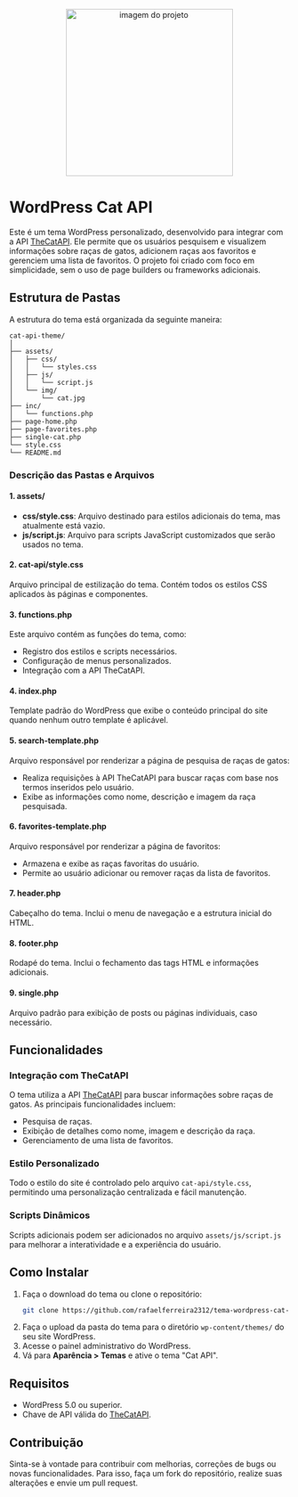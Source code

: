 <p align="center">
  <img src="screeenshot.png" alt="imagem do projeto" width="300">
</p>

# WordPress Cat API

Este é um tema WordPress personalizado, desenvolvido para integrar com a API [TheCatAPI](https://thecatapi.com). Ele permite que os usuários pesquisem e visualizem informações sobre raças de gatos, adicionem raças aos favoritos e gerenciem uma lista de favoritos. O projeto foi criado com foco em simplicidade, sem o uso de page builders ou frameworks adicionais.

## Estrutura de Pastas

A estrutura do tema está organizada da seguinte maneira:

```
cat-api-theme/
│
├── assets/
│   ├── css/
│   │   └── styles.css
│   ├── js/
│   │   └── script.js
│   └── img/
│       └── cat.jpg
├── inc/
│   └── functions.php
├── page-home.php
├── page-favorites.php
├── single-cat.php
└── style.css
└── README.md
```

### Descrição das Pastas e Arquivos

#### 1. **assets/**
- **css/style.css**: Arquivo destinado para estilos adicionais do tema, mas atualmente está vazio.
- **js/script.js**: Arquivo para scripts JavaScript customizados que serão usados no tema.

#### 2. **cat-api/style.css**
Arquivo principal de estilização do tema. Contém todos os estilos CSS aplicados às páginas e componentes.

#### 3. **functions.php**
Este arquivo contém as funções do tema, como:
- Registro dos estilos e scripts necessários.
- Configuração de menus personalizados.
- Integração com a API TheCatAPI.

#### 4. **index.php**
Template padrão do WordPress que exibe o conteúdo principal do site quando nenhum outro template é aplicável.

#### 5. **search-template.php**
Arquivo responsável por renderizar a página de pesquisa de raças de gatos:
- Realiza requisições à API TheCatAPI para buscar raças com base nos termos inseridos pelo usuário.
- Exibe as informações como nome, descrição e imagem da raça pesquisada.

#### 6. **favorites-template.php**
Arquivo responsável por renderizar a página de favoritos:
- Armazena e exibe as raças favoritas do usuário.
- Permite ao usuário adicionar ou remover raças da lista de favoritos.

#### 7. **header.php**
Cabeçalho do tema. Inclui o menu de navegação e a estrutura inicial do HTML.

#### 8. **footer.php**
Rodapé do tema. Inclui o fechamento das tags HTML e informações adicionais.

#### 9. **single.php**
Arquivo padrão para exibição de posts ou páginas individuais, caso necessário.

## Funcionalidades

### Integração com TheCatAPI
O tema utiliza a API [TheCatAPI](https://thecatapi.com) para buscar informações sobre raças de gatos. As principais funcionalidades incluem:
- Pesquisa de raças.
- Exibição de detalhes como nome, imagem e descrição da raça.
- Gerenciamento de uma lista de favoritos.

### Estilo Personalizado
Todo o estilo do site é controlado pelo arquivo `cat-api/style.css`, permitindo uma personalização centralizada e fácil manutenção.

### Scripts Dinâmicos
Scripts adicionais podem ser adicionados no arquivo `assets/js/script.js` para melhorar a interatividade e a experiência do usuário.

## Como Instalar

1. Faça o download do tema ou clone o repositório:
   ```bash
   git clone https://github.com/rafaelferreira2312/tema-wordpress-cat-api
   ```
2. Faça o upload da pasta do tema para o diretório `wp-content/themes/` do seu site WordPress.
3. Acesse o painel administrativo do WordPress.
4. Vá para **Aparência > Temas** e ative o tema "Cat API".

## Requisitos

- WordPress 5.0 ou superior.
- Chave de API válida do [TheCatAPI](https://thecatapi.com).

## Contribuição
Sinta-se à vontade para contribuir com melhorias, correções de bugs ou novas funcionalidades. Para isso, faça um fork do repositório, realize suas alterações e envie um pull request.
